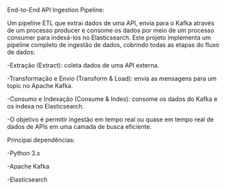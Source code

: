 End-to-End API Ingestion Pipeline:

Um pipeline ETL que extrai dados de uma API, envia para o Kafka através de um processo producer e consome os dados por meio de um processo consumer para indexá-los no Elasticsearch. 
Este projeto implementa um pipeline completo de ingestão de dados, cobrindo todas as etapas do fluxo de dados:

-Extração (Extract): coleta dados de uma API externa.

-Transformação e Envio (Transform & Load): envia as mensagens para um topic no Apache Kafka.

-Consumo e Indexação (Consume & Index): consome os dados do Kafka e os indexa no Elasticsearch.

-O objetivo é permitir ingestão em tempo real ou quase em tempo real de dados de APIs em uma camada de busca eficiente.

Principai dependências:

-Python 3.x

-Apache Kafka 

-Elasticsearch 
